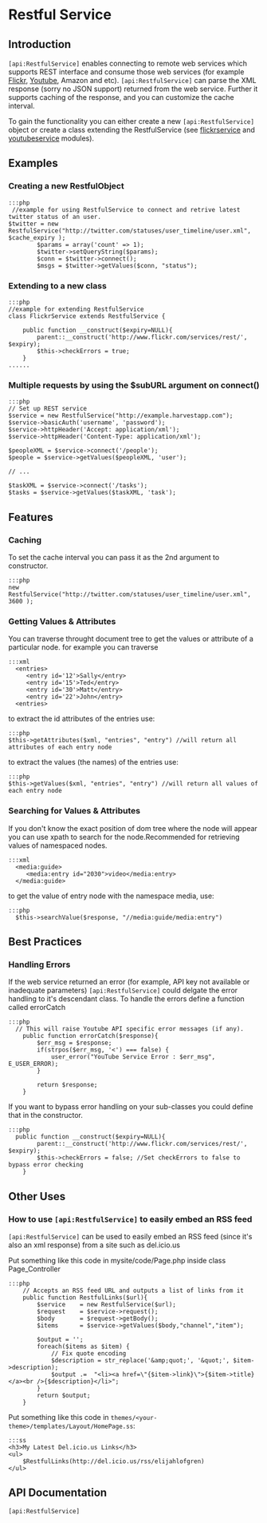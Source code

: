 # Restful Service

## Introduction

`[api:RestfulService]` enables connecting to remote web services which supports REST interface and consume those web services
(for example [Flickr](http://www.flickr.com/services/api/), [Youtube](http://code.google.com/apis/youtube/overview.html), Amazon and etc). `[api:RestfulService]` can parse the XML response (sorry no JSON support)
returned from the web service. Further it supports caching of the response, and you can customize the cache interval. 

To gain the functionality you can either create a new `[api:RestfulService]` object or create a class extending the
RestfulService (see [flickrservice](http://silverstripe.org/flickr-module/) and
[youtubeservice](http://silverstripe.org/youtube-gallery-module/) modules).


## Examples

### Creating a new RestfulObject

	:::php
	 //example for using RestfulService to connect and retrive latest twitter status of an user.
	$twitter = new RestfulService("http://twitter.com/statuses/user_timeline/user.xml", $cache_expiry );
			$params = array('count' => 1);
			$twitter->setQueryString($params);
			$conn = $twitter->connect();
			$msgs = $twitter->getValues($conn, "status");


### Extending to a new class

	:::php
	//example for extending RestfulService
	class FlickrService extends RestfulService {
		
		public function __construct($expiry=NULL){
			parent::__construct('http://www.flickr.com/services/rest/', $expiry);
			$this->checkErrors = true;
		}
	......


### Multiple requests by using the $subURL argument on connect()

	:::php
	// Set up REST service
	$service = new RestfulService("http://example.harvestapp.com");
	$service->basicAuth('username', 'password');
	$service->httpHeader('Accept: application/xml');
	$service->httpHeader('Content-Type: application/xml');
	
	$peopleXML = $service->connect('/people');
	$people = $service->getValues($peopleXML, 'user');
	
	// ...
	
	$taskXML = $service->connect('/tasks');
	$tasks = $service->getValues($taskXML, 'task');



## Features

### Caching 

To set the cache interval you can pass it as the 2nd argument to constructor.

	:::php
	new RestfulService("http://twitter.com/statuses/user_timeline/user.xml", 3600 );


### Getting Values & Attributes

You can traverse throught document tree to get the values or attribute of a particular node.
for example you can traverse 

	:::xml
	  <entries>
	     <entry id='12'>Sally</entry>
	     <entry id='15'>Ted</entry>
	     <entry id='30'>Matt</entry>
	     <entry id='22'>John</entry>
	  <entries>

to extract the id attributes of the entries use:

	:::php
	$this->getAttributes($xml, "entries", "entry") //will return all attributes of each entry node


to extract the values (the names) of the entries use: 

	:::php
	$this->getValues($xml, "entries", "entry") //will return all values of each entry node


### Searching for Values & Attributes

If you don't know the exact position of dom tree where the node will appear you can use xpath to search for the
node.Recommended for retrieving values of namespaced nodes.

	:::xml
	  <media:guide>
	     <media:entry id="2030">video</media:entry>
	  </media:guide>

to get the value of entry node with the namespace media, use:

	:::php
	  $this->searchValue($response, "//media:guide/media:entry")



## Best Practices


### Handling Errors

If the web service returned an error (for example, API key not available or inadequate parameters) `[api:RestfulService]`
could delgate the error handling to it's descendant class. To handle the errors define a function called errorCatch

	:::php
	  // This will raise Youtube API specific error messages (if any).
		public function errorCatch($response){
			$err_msg = $response;
		 	if(strpos($err_msg, '<') === false) {
		 		user_error("YouTube Service Error : $err_msg", E_USER_ERROR);
		 	}
		 	
		 	return $response;
		}



If you want to bypass error handling on your sub-classes you could define that in the constructor.

	:::php
	  public function __construct($expiry=NULL){
			parent::__construct('http://www.flickr.com/services/rest/', $expiry);
			$this->checkErrors = false; //Set checkErrors to false to bypass error checking
		}


## Other Uses

### How to use `[api:RestfulService]` to easily embed an RSS feed

`[api:RestfulService]` can be used to easily embed an RSS feed (since it's also an xml response) from a site
such as del.icio.us

Put something like this code in mysite/code/Page.php inside class Page_Controller

	:::php
		// Accepts an RSS feed URL and outputs a list of links from it
		public function RestfulLinks($url){
			$service 	= new RestfulService($url);
			$request 	= $service->request();
			$body 		= $request->getBody();
			$items 		= $service->getValues($body,"channel","item");	
		
			$output = '';
			foreach($items as $item) {
				// Fix quote encoding
				$description = str_replace('&amp;quot;', '&quot;', $item->description);
				$output .=  "<li><a href=\"{$item->link}\">{$item->title}</a><br />{$description}</li>";
			}
			return $output;
		} 


Put something like this code in `themes/<your-theme>/templates/Layout/HomePage.ss`:

	:::ss
	<h3>My Latest Del.icio.us Links</h3>
	<ul>
		$RestfulLinks(http://del.icio.us/rss/elijahlofgren) 
	</ul>


## API Documentation
`[api:RestfulService]`
